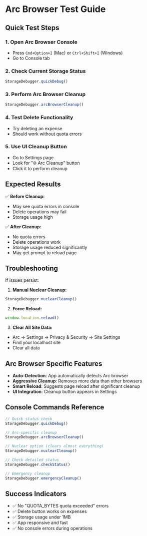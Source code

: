 # Arc Browser Test Guide

## Quick Test Steps

### 1. Open Arc Browser Console
- Press `Cmd+Option+I` (Mac) or `Ctrl+Shift+I` (Windows)
- Go to Console tab

### 2. Check Current Storage Status
```javascript
StorageDebugger.quickDebug()
```

### 3. Perform Arc Browser Cleanup
```javascript
StorageDebugger.arcBrowserCleanup()
```

### 4. Test Delete Functionality
- Try deleting an expense
- Should work without quota errors

### 5. Use UI Cleanup Button
- Go to Settings page
- Look for "🌐 Arc Cleanup" button
- Click it to perform cleanup

## Expected Results

✅ **Before Cleanup:**
- May see quota errors in console
- Delete operations may fail
- Storage usage high

✅ **After Cleanup:**
- No quota errors
- Delete operations work
- Storage usage reduced significantly
- May get prompt to reload page

## Troubleshooting

If issues persist:

1. **Manual Nuclear Cleanup:**
```javascript
StorageDebugger.nuclearCleanup()
```

2. **Force Reload:**
```javascript
window.location.reload()
```

3. **Clear All Site Data:**
- Arc → Settings → Privacy & Security → Site Settings
- Find your localhost site
- Clear all data

## Arc Browser Specific Features

- **Auto-Detection**: App automatically detects Arc browser
- **Aggressive Cleanup**: Removes more data than other browsers
- **Smart Reload**: Suggests page reload after significant cleanup
- **UI Integration**: Cleanup button appears in Settings

## Console Commands Reference

```javascript
// Quick status check
StorageDebugger.quickDebug()

// Arc-specific cleanup
StorageDebugger.arcBrowserCleanup()

// Nuclear option (clears almost everything)
StorageDebugger.nuclearCleanup()

// Check detailed status
StorageDebugger.checkStatus()

// Emergency cleanup
StorageDebugger.emergencyCleanup()
```

## Success Indicators

- ✅ No "QUOTA_BYTES quota exceeded" errors
- ✅ Delete button works on expenses
- ✅ Storage usage under 1MB
- ✅ App responsive and fast
- ✅ No console errors during operations 